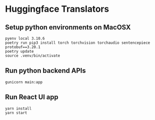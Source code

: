 # Huggingface Translators

## Setup python environments on MacOSX

```
pyenv local 3.10.6
poetry run pip3 install torch torchvision torchaudio sentencepiece protobuf==3.20.1
poetry update
source .venv/bin/activate
```

## Run python backend APIs

```
gunicorn main:app
```

## Run React UI app

```
yarn install
yarn start
```

